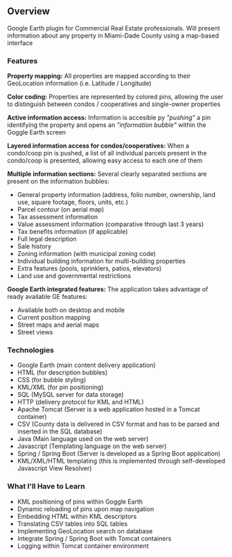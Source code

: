 ## Overview
Google Earth plugin for Commercial Real Estate professionals. Will present information about any property in
Miami-Dade County using a map-based interface

### Features
**Property mapping:** All properties are mapped according to their GeoLocation information (i.e. Latitude / Longitude)

**Color coding:** Properties are represented by colored pins, allowing the user to distinguish between condos /
cooperatives and single-owner properties

**Active information access:** Information is accesible py *"pushing"* a pin identifying the property and opens an
*"information bubble"* within the Goggle Earth screen

**Layered information access for condos/cooperatives:** When a condo/coop pin is pushed, a list of all individual
parcels present in the condo/coop is presented, allowing easy access to each one of them

**Multiple information sections:** Several clearly separated sections are present on the information bubbles:
- General property information (address, folio number, ownership, land use, square footage, floors, units, etc.)
- Parcel contour (on aerial map)
- Tax assessment information
- Value assessment information (comparative through last 3 years)
- Tax benefits information (if applicable)
- Full legal description
- Sale history
- Zoning information (with municipal zoning code)
- Individual building information for multi-building properties
- Extra features (pools, sprinklers, patios, elevators)
- Land use and governmental restrictions

**Google Earth integrated features:** The application takes advantage of ready available GE features:
- Available both on desktop and mobile
- Current position mapping
- Street maps and aerial maps
- Street views

### Technologies
- Google Earth (main content delivery application)
- HTML (for description bubbles)
- CSS (for bubble styling)
- KML/XML (for pin positioning)
- SQL (MySQL server for data storage)
- HTTP (delivery protocol for KML and HTML)
- Apache Tomcat (Server is a web application hosted in a Tomcat container)
- CSV (County data is delivered in CSV format and has to be parsed and inserted in the SQL database)
- Java (Main language used on the web server)
- Javascript (Templating language on the web server)
- Spring / Spring Boot (Server is developed as a Spring Boot application)
- KML/XML/HTML templating (this is implemented through self-developed Javascript View Resolver)

### What I'll Have to Learn
- KML positioning of pins within Goggle Earth
- Dynamic reloading of pins upon map navigation
- Embedding HTML within KML descriptors
- Translating CSV tables into SQL tables
- Implementing GeoLocation search on database
- Integrate Spring / Spring Boot with Tomcat containers
- Logging within Tomcat container environment